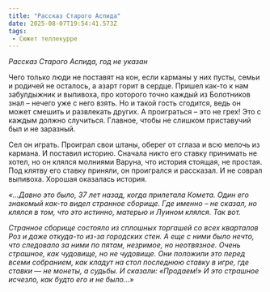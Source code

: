 ```yaml
---
title: "Рассказ Старого Аспида"
date: 2025-08-07T19:54:41.573Z
tags:
 - Сюжет теллекурре
---
```


*Рассказ Старого Аспида, год не указан*

Чего только люди не поставят на кон, если карманы у них пусты, семьи и
родичей не осталось, а азарт горит в сердце. Пришел как-то к нам
забулдыжник и выпивоха, про которого точно каждый из Болотников знал –
нечего уже с него взять. Но и такой гость сгодится, ведь он может
смешить и развлекать других. А проиграться – это не грех! Это с каждым
должно случиться. Главное, чтобы не слишком приставучий был и не
заразный.

Сел он играть. Проиграл свои штаны, оберег от сглаза и всю мелочь из
кармана. И поставил историю. Сначала никто его ставку принимать не
хотел, но он клялся молниями Варуна, что история стоящая, не простая.
Под клятву его ставку приняли, он проигрался и рассказал. И не соврал
выпивоха. Хорошая оказалась история.

*«…Давно это было, 37 лет назад, когда прилетала Комета. Один его
знакомый как-то видел странное сборище. Где именно – не сказал, но
клялся в том, что это истинно, матерью и Луином клялся. Так вот.*

*Странное сборище состояло из сплошных торгашей со всех кварталов Роз и
даже откуда-то из-за городских стен. А еще с ними было нечто, что
следовало за ними по пятам, незримое, но неотвязное. Очень страшное, как
чудовище, но не чудовище. Они положили это перед всеми собранием, как
кладут на стол последнюю ставку в игре, где ставки — не монеты, а
судьбы. И сказали: «Продаем!» И это страшное исчезло, как будто его и не
было…»*

